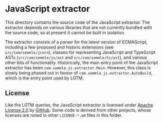 # JavaScript extractor

This directory contains the source code of the JavaScript extractor. The extractor depends on various libraries that are not currently bundled with the source code, so at present it cannot be built in isolation.

The extractor consists of a parser for the latest version of ECMAScript, including a few proposed and historic extensions (see `src/com/semmle/jcorn`), classes for representing JavaScript and TypeScript ASTs (`src/com/semmle/js/ast` and `src/com/semmle/ts/ast`), and various other bits of functionality. Historically, the main entry point of the JavaScript extractor has been `com.semmle.js.extractor.Main`. However, this class is slowly being phased out in favour of `com.semmle.js.extractor.AutoBuild`, which is the entry point used by LGTM.

## License

Like the LGTM queries, the JavaScript extractor is licensed under [Apache License 2.0](LICENSE) by [GitHub](https://github.com). Some code is derived from other projects, whose licenses are noted in other `LICENSE-*.md` files in this folder.
